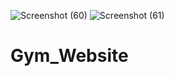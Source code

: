 ![Screenshot (60)](https://user-images.githubusercontent.com/43928825/163704581-cf59f8ff-5986-498b-a4ab-056fd52e6f2b.png)
![Screenshot (61)](https://user-images.githubusercontent.com/43928825/163704574-4d57e387-cda2-4fab-a8d6-4fe24d5d6401.png)

# Gym_Website
